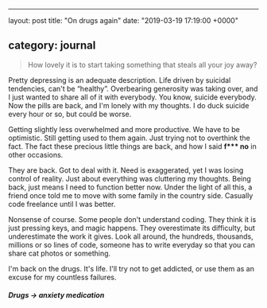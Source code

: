 * * *

layout: post
title: "On drugs again"
date: "2019-03-19 17:19:00 +0000"

## category: journal

> How lovely it is to start taking something that steals all your joy away?

Pretty depressing is an adequate description. Life driven by suicidal
tendencies, can't be “healthy”. Overbearing generosity was taking over, and I
just wanted to share all of it with everybody. You know, suicide everybody.
Now the pills are back, and I'm lonely with my thoughts.
I do duck suicide every hour or so, but could be worse.

Getting slightly less overwhelmed and more productive. We have to be optimistic.
Still getting used to them again. Just trying not to overthink the fact. The
fact these precious little things are back, and how I said **f\*\*\* no** in
other occasions.

They are back. Got to deal with it. Need is exaggerated, yet I was losing
control of reality. Just about everything was cluttering my thoughts. Being
back, just means I need to function better now. Under the light of all this, a
friend once told me to move with some family in the country side. Casually code
freelance until I was better.

Nonsense of course. Some people don't understand coding. They think it is just
pressing keys, and magic happens. They overestimate its difficulty, but
underestimate the work it gives. Look all around, the  hundreds, thousands,
millions or so lines of code, someone has to write everyday so that you can
share cat photos or something.

I'm back on the drugs. It's life. I'll try not to get addicted, or use them as
an excuse for my countless failures.

##### Drugs -> anxiety medication
